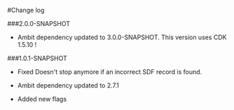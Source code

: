 #Change log

###2.0.0-SNAPSHOT

* Ambit dependency updated to 3.0.0-SNAPSHOT. This version uses CDK 1.5.10 !
 
###1.0.1-SNAPSHOT

* Fixed Doesn't stop anymore if an incorrect SDF record is found.

* Ambit dependency updated to 2.7.1

* Added new flags
